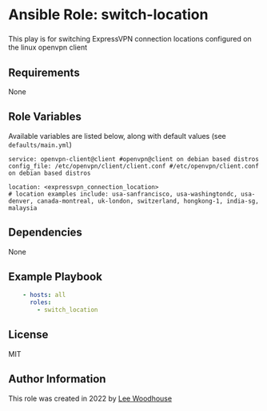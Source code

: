# Ansible Role: switch-location

### <sub-heading>

This play is for switching ExpressVPN connection locations configured on the linux openvpn client

## Requirements

None

## Role Variables

Available variables are listed below, along with default values (see ```defaults/main.yml```)
```shell
service: openvpn-client@client #openvpn@client on debian based distros
config_file: /etc/openvpn/client/client.conf #/etc/openvpn/client.conf on debian based distros

location: <expressvpn_connection_location>
# location examples include: usa-sanfrancisco, usa-washingtondc, usa-denver, canada-montreal, uk-london, switzerland, hongkong-1, india-sg, malaysia
```
## Dependencies

None

## Example Playbook
```yaml
    - hosts: all
      roles:
        - switch_location
```

## License

MIT

## Author Information

This role was created in 2022 by [Lee Woodhouse](https://www.leewoodhouse.com/)
